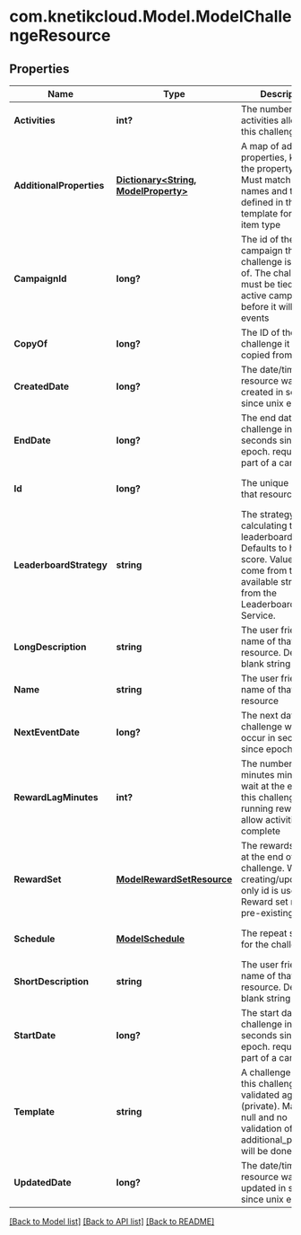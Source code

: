 # com.knetikcloud.Model.ModelChallengeResource
## Properties

Name | Type | Description | Notes
------------ | ------------- | ------------- | -------------
**Activities** | **int?** | The number of activities allowed to this challenge | [optional] [default to null]
**AdditionalProperties** | [**Dictionary&lt;String, ModelProperty&gt;**](ModelProperty.md) | A map of additional properties, keyed on the property name.  Must match the names and types defined in the template for this item type | [optional] [default to null]
**CampaignId** | **long?** | The id of the campaign this challenge is a part of. The challenge must be tied to an active campaign before it will spawn events | [optional] [default to null]
**CopyOf** | **long?** | The ID of the original challenge it was copied from | [optional] [default to null]
**CreatedDate** | **long?** | The date/time this resource was created in seconds since unix epoch | [optional] [default to null]
**EndDate** | **long?** | The end date of this challenge in seconds since epoch. required if part of a campaign | [optional] [default to null]
**Id** | **long?** | The unique ID for that resource | [optional] [default to null]
**LeaderboardStrategy** | **string** | The strategy for calculating the leaderboard. Defaults to highest score. Value MUST come from the list of available strategies from the Leaderboard Service. | [optional] [default to null]
**LongDescription** | **string** | The user friendly name of that resource. Defaults to blank string | [optional] [default to null]
**Name** | **string** | The user friendly name of that resource | [default to null]
**NextEventDate** | **long?** | The next date this challenge will be occur in seconds since epoch | [optional] [default to null]
**RewardLagMinutes** | **int?** | The number of minutes minimum to wait at the end of this challenge before running rewards, to allow activities to complete | [optional] [default to null]
**RewardSet** | [**ModelRewardSetResource**](ModelRewardSetResource.md) | The rewards to give at the end of the challenge. When creating/updating only id is used. Reward set must be pre-existing | [optional] [default to null]
**Schedule** | [**ModelSchedule**](ModelSchedule.md) | The repeat schedule for the challenge | [optional] [default to null]
**ShortDescription** | **string** | The user friendly name of that resource. Defaults to blank string | [optional] [default to null]
**StartDate** | **long?** | The start date of this challenge in seconds since epoch. required if part of a campaign | [optional] [default to null]
**Template** | **string** | A challenge template this challenge is validated against (private). May be null and no validation of additional_properties will be done | [optional] [default to null]
**UpdatedDate** | **long?** | The date/time this resource was last updated in seconds since unix epoch | [optional] [default to null]

[[Back to Model list]](../README.md#documentation-for-models) [[Back to API list]](../README.md#documentation-for-api-endpoints) [[Back to README]](../README.md)

